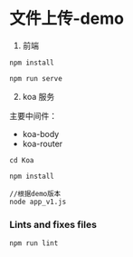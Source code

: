 # 文件上传-demo

1. 前端

```
npm install
```

```
npm run serve
```

2. koa 服务

主要中间件：

- koa-body
- koa-router

```
cd Koa

npm install

//根据demo版本
node app_v1.js

```

### Lints and fixes files

```
npm run lint
```

###
